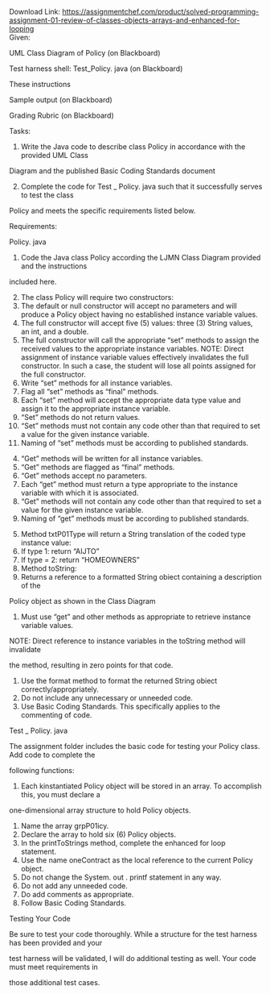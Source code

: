 Download Link: https://assignmentchef.com/product/solved-programming-assignment-01-review-of-classes-objects-arrays-and-enhanced-for-looping
<br>
Given:

UML Class Diagram of Policy (on Blackboard)

Test harness shell: Test_Policy. java (on Blackboard)

These instructions

Sample output (on Blackboard)

Grading Rubric (on Blackboard)

Tasks:

<ol>

 <li>Write the Java code to describe class Policy in accordance with the provided UML Class</li>

</ol>

Diagram and the published Basic Coding Standards document

<ol start="2">

 <li>Complete the code for Test _ Policy. java such that it successfully serves to test the class</li>

</ol>

Policy and meets the specific requirements listed below.

Requirements:

Policy. java

<ol>

 <li>Code the Java class Policy according the LJMN Class Diagram provided and the instructions</li>

</ol>

included here.

<ol start="2">

 <li>The class Policy will require two constructors:</li>

 <li>The default or null constructor will accept no parameters and will produce a Policy object having no established instance variable values.</li>

 <li>The full constructor will accept five (5) values: three (3) String values, an int, and a double.</li>

 <li>The full constructor will call the appropriate “set” methods to assign the received values to the appropriate instance variables. NOTE: Direct assignment of instance variable values effectively invalidates the full constructor. In such a case, the student will lose all points assigned for the full constructor.</li>

 <li>Write “set” methods for all instance variables.</li>

 <li>Flag all “set” methods as “final” methods.</li>

 <li>Each “set” method will accept the appropriate data type value and assign it to the appropriate instance variable.</li>

 <li>“Set” methods do not return values.</li>

 <li>“Set” methods must not contain any code other than that required to set a value for the given instance variable.</li>

 <li>Naming of “set” methods must be according to published standards.</li>

</ol>




<ol start="4">

 <li>“Get” methods will be written for all instance variables.</li>

 <li>“Get” methods are flagged as “final” methods.</li>

 <li>“Get” methods accept no parameters.</li>

 <li>Each “get” method must return a type appropriate to the instance variable with which it is associated.</li>

 <li>“Get” methods will not contain any code other than that required to set a value for the given instance variable.</li>

 <li>Naming of “get” methods must be according to published standards.</li>

</ol>




<ol start="5">

 <li>Method txtP01Type will return a String translation of the coded type instance value:</li>

 <li>If type 1: return “AIJTO”</li>

 <li>If type = 2: return “HOMEOWNERS”</li>

 <li>Method toString:</li>

 <li>Returns a reference to a formatted String obiect containing a description of the</li>

</ol>

Policy object as shown in the Class Diagram

<ol>

 <li>Must use “get” and other methods as appropriate to retrieve instance variable values.</li>

</ol>

NOTE: Direct reference to instance variables in the toString method will invalidate

the method, resulting in zero points for that code.

<ol>

 <li>Use the format method to format the returned String obiect correctly/appropriately.</li>

 <li>Do not include any unnecessary or unneeded code.</li>

 <li>Use Basic Coding Standards. This specifically applies to the commenting of code.</li>

</ol>




Test _ Policy. java

The assignment folder includes the basic code for testing your Policy class. Add code to complete the

following functions:

<ol>

 <li>Each kinstantiated Policy object will be stored in an array. To accomplish this, you must declare a</li>

</ol>

one-dimensional array structure to hold Policy objects.

<ol>

 <li>Name the array grpP01icy.</li>

 <li>Declare the array to hold six (6) Policy objects.</li>

 <li>In the printToStrings method, complete the enhanced for loop statement.</li>

 <li>Use the name oneContract as the local reference to the current Policy object.</li>

 <li>Do not change the System. out . printf statement in any way.</li>

 <li>Do not add any unneeded code.</li>

 <li>Do add comments as appropriate.</li>

 <li>Follow Basic Coding Standards.</li>

</ol>




Testing Your Code




Be sure to test your code thoroughly. While a structure for the test harness has been provided and your

test harness will be validated, I will do additional testing as well. Your code must meet requirements in

those additional test cases.


